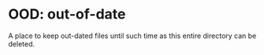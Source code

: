 # OOD: out-of-date
A place to keep out-dated files until such time as this entire directory can be deleted.
